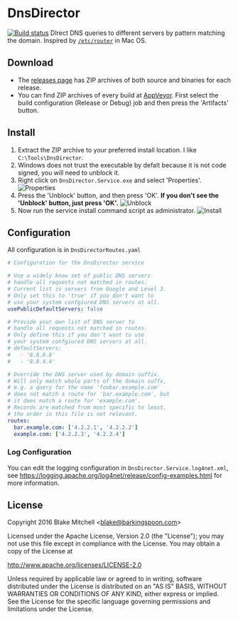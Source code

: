 # DnsDirector
[![Build status](https://ci.appveyor.com/api/projects/status/dgbuyqn9e94ri105?svg=true)](https://ci.appveyor.com/project/kalahari/dnsdirector)
DIrect DNS queries to different servers by pattern matching the domain.
Inspired by [`/etc/router`](http://hints.macworld.com/article.php?story=2004062902195410) in Mac OS.

## Download
* The [releases page](https://github.com/kalahari/DnsDirector/releases) has ZIP archives of both source and binaries for each release.
* You can find ZIP archives of every build at [AppVeyor](https://ci.appveyor.com/project/kalahari/dnsdirector). First select the build configuration (Release or Debug) job and then press the 'Artifacts' button.

## Install
1. Extract the ZIP archive to your preferred install location. I like `C:\Tools\DnsDirector`.
1. Windows does not trust the executable by defalt because it is not code signed, you will need to unblock it.
  1. Right click on `DnsDirector.Service.exe` and select 'Properties'. ![Properties](https://raw.githubusercontent.com/wiki/kalahari/DnsDirector/img/DnsDirector_Unblock_1.png)
  1. Press the 'Unblock' button, and then press 'OK'. **If you don't see the 'Unblock' button, just press 'OK'.** ![Unblock](https://raw.githubusercontent.com/wiki/kalahari/DnsDirector/img/DnsDirector_Unblock_2.png)
1. Now run the service install command script as administrator. ![Install](https://raw.githubusercontent.com/wiki/kalahari/DnsDirector/img/DnsDirector_Install.png)

## Configuration
All configuration is in `DnsDirectorRoutes.yaml`

```yaml
# Configuration for the DnsDirector service

# Use a widely know set of public DNS servers
# handle all requests not matched in routes.
# Current list is servers from Google and Level 3.
# Only set this to 'true' if you don't want to
# use your system confgiured DNS servers at all.
usePublicDefaultServers: false

# Provide your own list of DNS server to
# handle all requests not matched in routes.
# Only define this if you don't want to use
# your system confgiured DNS servers at all.
# defaultServers:
#   - '8.8.8.8'
#   - '8.8.4.4'

# Override the DNS server used by domain suffix.
# Will only match whole parts of the domain suffx,
# e.g. a query for the name 'foobar.example.com'
# does not match a route for 'bar.example.com', but
# it does match a route for 'example.com'.
# Records are matched from most specific to least,
# the order in this file is not relevant.
routes:
  bar.example.com: ['4.2.2.1', '4.2.2.2']
  example.com: ['4.2.2.3', '4.2.2.4']
```

### Log Configuration
You can edit the logging configuration in `DnsDirector.Service.log4net.xml`,
see https://logging.apache.org/log4net/release/config-examples.html for more information.

## License
Copyright 2016 Blake Mitchell &lt;blake@barkingspoon.com&gt;

Licensed under the Apache License, Version 2.0 (the "License");
you may not use this file except in compliance with the License.
You may obtain a copy of the License at

http://www.apache.org/licenses/LICENSE-2.0

Unless required by applicable law or agreed to in writing, software
distributed under the License is distributed on an "AS IS" BASIS,
WITHOUT WARRANTIES OR CONDITIONS OF ANY KIND, either express or implied.
See the License for the specific language governing permissions and
limitations under the License.
